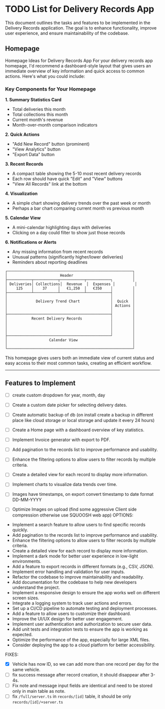 # TODO List for Delivery Records App

This document outlines the tasks and features to be implemented in the Delivery Records application. The goal is to enhance functionality, improve user experience, and ensure maintainability of the codebase.

## Homepage

Homepage Ideas for Delivery Records App
For your delivery records app homepage, I'd recommend a dashboard-style layout that gives users an immediate overview of key information and quick access to common actions. Here's what you could include:

### Key Components for Your Homepage

**1. Summary Statistics Card**

- Total deliveries this month
- Total collections this month
- Current month's revenue
- Month-over-month comparison indicators

**2. Quick Actions**

- "Add New Record" button (prominent)
- "View Analytics" button
- "Export Data" button

**3. Recent Records**

- A compact table showing the 5-10 most recent delivery records
- Each row should have quick "Edit" and "View" buttons
- "View All Records" link at the bottom

**4. Visualization**

- A simple chart showing delivery trends over the past week or month
- Perhaps a bar chart comparing current month vs previous month

**5. Calendar View** 
  - A mini-calendar highlighting days with deliveries 
  - Clicking on a day could filter to show just those records

**6. Notifications or Alerts**
   - Any missing information from recent records
   - Unusual patterns (significantly higher/lower deliveries)
   - Reminders about reporting deadlines

```
┌─────────────────────────────────────────────────────────┐
│                        Header                           │
├───────────┬───────────┬───────────┬───────────┐         │
│ Deliveries│ Collections│  Revenue  │  Expenses │         │
│    125    │    37     │   €1,250  │   €350    │         │
├───────────┴───────────┴───────────┴───────────┤         │
│                                               │         │
│             Delivery Trend Chart              │  Quick  │
│                                               │ Actions │
│                                               │         │
├───────────────────────────────────────────────┤         │
│           Recent Delivery Records             │         │
│                                               │         │
│                                               │         │
│                                               │         │
├───────────────────────────────────────────────┘         │
│                   Calendar View                         │
│                                                         │
└─────────────────────────────────────────────────────────┘
```

This homepage gives users both an immediate view of current status and easy access to their most common tasks, creating an efficient workflow.

---

## Features to Implement

- [ ] create custom dropdown for year, month, day
- [ ] Create a custom date picker for selecting delivery dates.
- [ ] Create automatic backup of db (on install create a backup in different place like cloud storage or local storage and update it every 24 hours)
- [ ] Create a Home page with a dashboard overview of key statistics.
- [ ] Implement Invoice generator with export to PDF.
- [ ] Add pagination to the records list to improve performance and usability.
- [ ] Enhance the filtering options to allow users to filter records by multiple criteria.
- [ ] Create a detailed view for each record to display more information.
- [ ] Implement charts to visualize data trends over time.
- [ ] Images have timestamps, on export convert timestamp to date format DD-MM-YYYY

- [ ] Optimize Images on upload (find some aggressive Client side compression otherwise use SQUOOSH web app)
OPTIONS:

- Implement a search feature to allow users to find specific records quickly.
- Add pagination to the records list to improve performance and usability.
- Enhance the filtering options to allow users to filter records by multiple criteria.
- Create a detailed view for each record to display more information.
- Implement a dark mode for better user experience in low-light environments.
- Add a feature to export records in different formats (e.g., CSV, JSON).
- Implement error handling and validation for user inputs.
- Refactor the codebase to improve maintainability and readability.
- Add documentation for the codebase to help new developers understand the project.
- Implement a responsive design to ensure the app works well on different screen sizes.
- Integrate a logging system to track user actions and errors.
- Set up a CI/CD pipeline to automate testing and deployment processes.
- Add a feature to allow users to customize their dashboard.
- Improve the UI/UX design for better user engagement.
- Implement user authentication and authorization to secure user data.
- Add unit tests and integration tests to ensure the app is working as expected.
- Optimize the performance of the app, especially for large XML files.
- Consider deploying the app to a cloud platform for better accessibility.


FIXES:

- [x] Vehicle has now ID, so we can add more than one record per day for the same vehicle.
- [ ] fix success message after record creation, it should disappear after 3-4s.
- [ ] Fix note and message input fields are identical and need to be stored only in main table as note.
- [ ] fix `/full/server.ts` in `records/[id]` table, it should be only `records/[id]/+server.ts`
